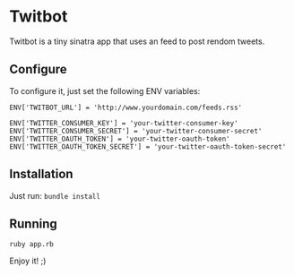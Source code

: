 Twitbot
=======

Twitbot is a tiny sinatra app that uses an feed to post rendom tweets.

Configure
---
To configure it, just set the following ENV variables:

    ENV['TWITBOT_URL'] = 'http://www.yourdomain.com/feeds.rss'

    ENV['TWITTER_CONSUMER_KEY'] = 'your-twitter-consumer-key'
    ENV['TWITTER_CONSUMER_SECRET'] = 'your-twitter-consumer-secret'
    ENV['TWITTER_OAUTH_TOKEN'] = 'your-twitter-oauth-token'
    ENV['TWITTER_OAUTH_TOKEN_SECRET'] = 'your-twitter-oauth-token-secret'

Installation
---
Just run: `bundle install`

Running
---
`ruby app.rb`


Enjoy it! ;)
